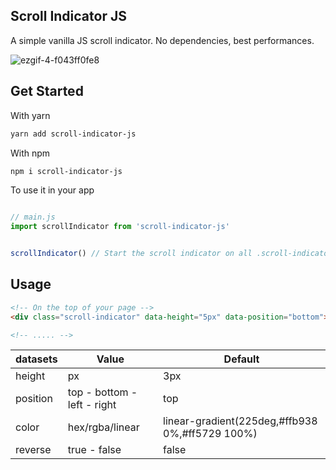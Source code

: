 ## Scroll Indicator JS
A simple vanilla JS scroll indicator. No dependencies, best performances.


![ezgif-4-f043ff0fe8](https://user-images.githubusercontent.com/71385272/185468248-6180ec1f-6b0f-47a3-bbaf-b35ca1ac6cb2.gif)



## Get Started
With yarn

```sh
yarn add scroll-indicator-js
```
With npm
```sh
npm i scroll-indicator-js
```

To use it in your app

```javascript

// main.js
import scrollIndicator from 'scroll-indicator-js'


scrollIndicator() // Start the scroll indicator on all .scroll-indicator classes
```


## Usage
```html
<!-- On the top of your page -->
<div class="scroll-indicator" data-height="5px" data-position="bottom"></div>

<!-- ..... -->
```

datasets | Value | Default
----- | ----- | -------
height  | px | 3px
position  | top - bottom - left - right | top
color | hex/rgba/linear | linear-gradient(225deg,#ffb938 0%,#ff5729 100%)
reverse | true - false | false

